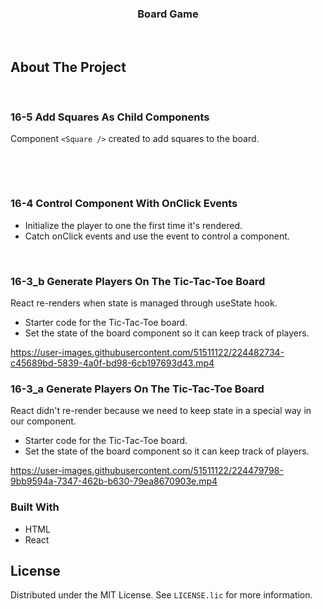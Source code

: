 
<h3 align="center">Board Game</h3>
</br>

## About The Project
    
<br/>

### 16-5      Add Squares As Child Components

Component `<Square />` created to add squares to the board.

![Alt text](./assets/game.drawio.svg)


<br>

### 16-4     Control Component With OnClick Events

- Initialize the player to one the first time it's rendered.
- Catch onClick events and use the event to control a component.

<br>



### 16-3_b    Generate Players On The Tic-Tac-Toe Board

React re-renders when state is managed through useState hook.

- Starter code for the Tic-Tac-Toe board.
- Set the state of the board component so it can keep track of players.




https://user-images.githubusercontent.com/51511122/224482734-c45689bd-5839-4a0f-bd98-6cb197693d43.mp4



### 16-3_a    Generate Players On The Tic-Tac-Toe Board


React didn't re-render because we need to keep state in a special way in our component.

- Starter code for the Tic-Tac-Toe board.
- Set the state of the board component so it can keep track of players.

https://user-images.githubusercontent.com/51511122/224479798-9bb9594a-7347-462b-b630-79ea8670903e.mp4



### Built With

- HTML
- React

## License

Distributed under the MIT License. See `LICENSE.lic` for more information.



